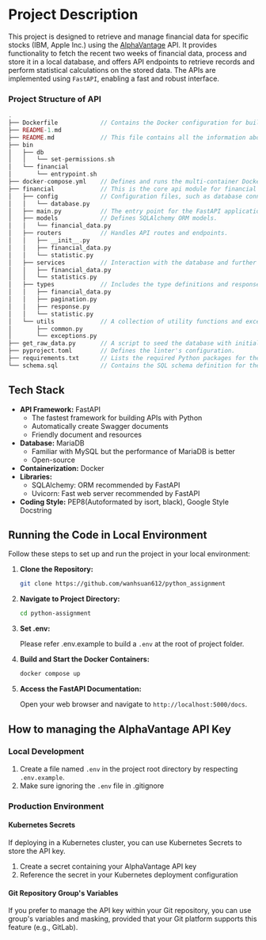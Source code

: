 # Project Description

This project is designed to retrieve and manage financial data for specific stocks (IBM, Apple Inc.) using the [AlphaVantage](https://www.alphavantage.co/documentation/) API. It provides functionality to fetch the recent two weeks of financial data, process and store it in a local database, and offers API endpoints to retrieve records and perform statistical calculations on the stored data. The APIs are implemented using `FastAPI`, enabling a fast and robust interface.

### Project Structure of API

```php
.
├── Dockerfile            // Contains the Docker configuration for building the project's container.
├── README-1.md
├── README.md             // This file contains all the information about the project.
├── bin
│   ├── db
│   │   └── set-permissions.sh
│   └── financial
│       └── entrypoint.sh
├── docker-compose.yml    // Defines and runs the multi-container Docker applications.
├── financial             // This is the core api module for financial operations. Inside it, you'll find:
│   ├── config            // Configuration files, such as database connection settings.
│   │   └── database.py
│   ├── main.py           // The entry point for the FastAPI application.
│   ├── models            // Defines SQLAlchemy ORM models.
│   │   └── financial_data.py
│   ├── routers           // Handles API routes and endpoints.
│   │   ├── __init__.py
│   │   ├── financial_data.py
│   │   └── statistic.py
│   ├── services          // Interaction with the database and further calculations on data.
│   │   ├── financial_data.py
│   │   └── statistics.py
│   ├── types             // Includes the type definitions and response schemas for the API.
│   │   ├── financial_data.py
│   │   ├── pagination.py
│   │   ├── response.py
│   │   └── statistic.py
│   └── utils             // A collection of utility functions and exception handling.
│       ├── common.py
│       └── exceptions.py
├── get_raw_data.py       // A script to seed the database with initial data of app.
├── pyproject.toml        // Defines the linter's configuration.
├── requirements.txt      // Lists the required Python packages for the project.
└── schema.sql            // Contains the SQL schema definition for the project
```

## Tech Stack

- **API Framework:** FastAPI
   - The fastest framework for building APIs with Python
   - Automatically create Swagger documents
   - Friendly document and resources
- **Database:** MariaDB
   - Familiar with MySQL but the performance of MariaDB is better
   - Open-source
- **Containerization:** Docker
- **Libraries:**
   - SQLAlchemy: ORM recommended by FastAPI
   - Uvicorn: Fast web server recommended by FastAPI
- **Coding Style:** PEP8(Autoformated by isort, black), Google Style Docstring

## Running the Code in Local Environment

Follow these steps to set up and run the project in your local environment:

1. **Clone the Repository:**
   ```bash
   git clone https://github.com/wanhsuan612/python_assignment
   ```

2. **Navigate to Project Directory:**
   ```bash
   cd python-assignment
   ```
1. **Set .env:**

   Please refer .env.example to build a `.env` at the root of project folder.

3. **Build and Start the Docker Containers:**
   ```bash
   docker compose up
   ```

4. **Access the FastAPI Documentation:**

   Open your web browser and navigate to `http://localhost:5000/docs`.

## How to managing the AlphaVantage API Key


### Local Development

1. Create a file named `.env` in the project root directory by respecting `.env.example`.
2. Make sure ignoring the `.env` file in .gitignore

### Production Environment

#### Kubernetes Secrets

If deploying in a Kubernetes cluster, you can use Kubernetes Secrets to store the API key.

1. Create a secret containing your AlphaVantage API key
2. Reference the secret in your Kubernetes deployment configuration

#### Git Repository Group's Variables

If you prefer to manage the API key within your Git repository, you can use group's variables and masking, provided that your Git platform supports this feature (e.g., GitLab).
